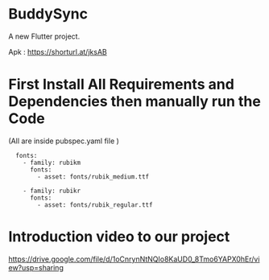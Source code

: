# BuddySync

A new Flutter project.

Apk : https://shorturl.at/jksAB

# First Install All Requirements and Dependencies then manually run the Code
(All are inside pubspec.yaml file )
```
  fonts:
    - family: rubikm
      fonts:
        - asset: fonts/rubik_medium.ttf

    - family: rubikr
      fonts:
        - asset: fonts/rubik_regular.ttf
```
# Introduction video to our project
https://drive.google.com/file/d/1oCnrynNtNQIo8KaUD0_8Tmo6YAPX0hEr/view?usp=sharing
